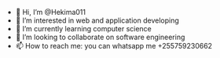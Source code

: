 - 👋 Hi, I’m @Hekima011
- 👀 I’m interested in web and application developing
- 🌱 I’m currently learning computer science
- 💞️ I’m looking to collaborate on software engineering
- 📫 How to reach me: you can whatsapp me +255759230662 

<!---
Hekima011/Hekima011 is a ✨ special ✨ repository because its `README.md` (this file) appears on your GitHub profile.
You can click the Preview link to take a look at your changes.
--->
